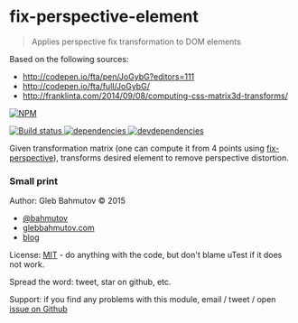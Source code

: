 # fix-perspective-element

> Applies perspective fix transformation to DOM elements

Based on the following sources:

* http://codepen.io/fta/pen/JoGybG?editors=111
* http://codepen.io/fta/full/JoGybG/
* http://franklinta.com/2014/09/08/computing-css-matrix3d-transforms/

[![NPM][fix-perspective-element-icon] ][fix-perspective-element-url]

[![Build status][fix-perspective-element-ci-image] ][fix-perspective-element-ci-url]
[![dependencies][fix-perspective-element-dependencies-image] ][fix-perspective-element-dependencies-url]
[![devdependencies][fix-perspective-element-devdependencies-image] ][fix-perspective-element-devdependencies-url]

[fix-perspective-element-icon]: https://nodei.co/npm/fix-perspective-element.png?downloads=true
[fix-perspective-element-url]: https://npmjs.org/package/fix-perspective-element
[fix-perspective-element-ci-image]: https://travis-ci.org/bahmutov/fix-perspective-element.png?branch=master
[fix-perspective-element-ci-url]: https://travis-ci.org/bahmutov/fix-perspective-element
[fix-perspective-element-dependencies-image]: https://david-dm.org/bahmutov/fix-perspective-element.png
[fix-perspective-element-dependencies-url]: https://david-dm.org/bahmutov/fix-perspective-element
[fix-perspective-element-devdependencies-image]: https://david-dm.org/bahmutov/fix-perspective-element/dev-status.png
[fix-perspective-element-devdependencies-url]: https://david-dm.org/bahmutov/fix-perspective-element#info=devDependencies

Given transformation matrix (one can compute it from 4 points using 
[fix-perspective](https://github.com/bahmutov/fix-perspective)), transforms desired element to remove perspective
distortion.

### Small print

Author: Gleb Bahmutov &copy; 2015

* [@bahmutov](https://twitter.com/bahmutov)
* [glebbahmutov.com](http://glebbahmutov.com)
* [blog](http://glebbahmutov.com/blog/)

License: [MIT](MIT-License.txt) - do anything with the code, but don't blame uTest if it does not work.

Spread the word: tweet, star on github, etc.

Support: if you find any problems with this module, email / tweet / open
[issue on Github](https://github.com/bahmutov/fix-perspective-element/issues)


